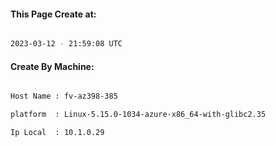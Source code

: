 
   
#### This Page Create at:

```bash

2023-03-12 - 21:59:08 UTC

```

#### Create By Machine:

```bash

Host Name : fv-az398-385

platform  : Linux-5.15.0-1034-azure-x86_64-with-glibc2.35

Ip Local  : 10.1.0.29

```

